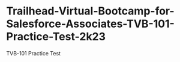 # Trailhead-Virtual-Bootcamp-for-Salesforce-Associates-TVB-101-Practice-Test-2k23
TVB-101 Practice Test
